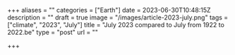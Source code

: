 +++
aliases = ""
categories = ["Earth"]
date = 2023-06-30T10:48:15Z
description = ""
draft = true
image = "/images/article-2023-july.png"
tags = ["climate", "2023", "July"]
title = "July 2023 compared to July from 1922 to 2022.be"
type = "post"
url = ""

+++
